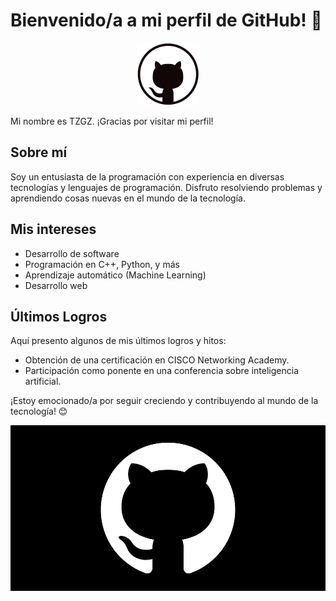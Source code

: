 # Bienvenido/a a mi perfil de GitHub! 👋

<p align="center">
  <img src="github_100.png" alt="Hello!">
</p>


Mi nombre es TZGZ. ¡Gracias por visitar mi perfil!

## Sobre mí

Soy un entusiasta de la programación con experiencia en diversas tecnologías y lenguajes de programación. 
Disfruto resolviendo problemas y aprendiendo cosas nuevas en el mundo de la tecnología.

## Mis intereses

- Desarrollo de software
- Programación en C++, Python, y más
- Aprendizaje automático (Machine Learning)
- Desarrollo web

## Últimos Logros

Aquí presento algunos de mis últimos logros y hitos:

- Obtención de una certificación en CISCO Networking Academy.
- Participación como ponente en una conferencia sobre inteligencia artificial.

¡Estoy emocionado/a por seguir creciendo y contribuyendo al mundo de la tecnología! 😊

![Hello!](github-approved-security-key-while-ssh-featured.png)
